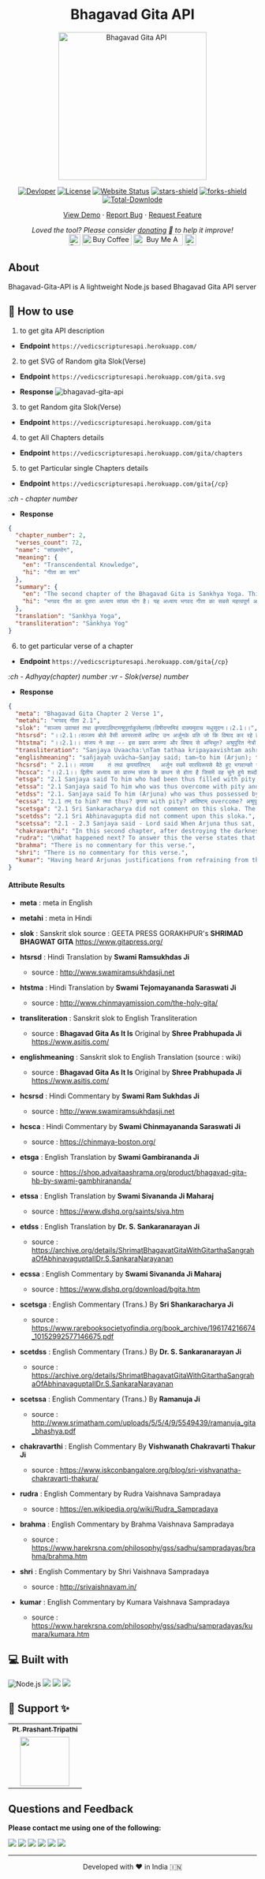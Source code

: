 <center><h1>Bhagavad Gita API</h1></center>
<p align="center"><img alt="Bhagavad Gita API" src="https://raw.githubusercontent.com/vedicscriptures/bhagavad-gita-api/main/docs/gita-logo.jpg" width="300vw"/></p>
<p align="center">
	<a href="https://github.com/PtPrashantTripathi"><img alt="Devloper" src="https://img.shields.io/badge/Devloper-Pt.%20Prashant%20Tripathi-Success.svg?style=flat-square"/></a>
	<a href="https://github.com/vedicscriptures/bhagavad-gita-api/LICENSE"><img alt="License" src="https://img.shields.io/github/license/vedicscriptures/bhagavad-gita-api.svg?style=flat-square"/></a>
	<a href="https://ptprashanttripathi.github.io"><img alt="Website Status" src="https://img.shields.io/website/http/ptprashanttripathi.github.io.svg?down_message=Down&up_message=Online&style=flat-square"/></a>
	<a href="https://github.com/vedicscriptures/bhagavad-gita-api/stargazers"><img alt="stars-shield" src="https://img.shields.io/github/stars/vedicscriptures/bhagavad-gita-api.svg?style=flat-square"/></a>
	<a href="https://github.com/vedicscriptures/bhagavad-gita-api/network/members"><img alt="forks-shield" src="https://img.shields.io/github/forks/vedicscriptures/bhagavad-gita-api.svg?style=flat-square"/></a>
	<a href="https://github.com/vedicscriptures/bhagavad-gita-api/graphs/traffic"><img alt="Total-Downlode" src="https://img.shields.io/github/downloads/vedicscriptures/bhagavad-gita-api/total.svg?style=flat-square"/></a>
</p>
<p align="center">
	<a href="https://ptprashanttripathi.github.io">View Demo</a> · <a href="https://github.com/PtPrashantTripathi/ptprashanttripathi.github.io/issues/new/choose">Report Bug</a> · <a href="https://github.com/PtPrashantTripathi/ptprashanttripathi.github.io/issues/new/choose">Request Feature</a>
</p>
<p align="center">
	<i>Loved the tool? Please consider <a href="https://paypal.me/ptprashanttripathi/100">donating</a> 💸 to help it improve!</i><br>
	<a href="https://paypal.me/PtPrashantTripathi"><img height='23' src="https://img.shields.io/badge/support-PayPal-blue?logo=PayPal&style=flat-square&label=Donate" alt="Donate"/></a>
	<a href='https://ko-fi.com/ptprashanttripathi' target='_blank'><img height='23' width="100" src='https://cdn.ko-fi.com/cdn/kofi3.png?v=2' alt='Buy Coffee for ptprashanttripathi' /></a>
	<a href="https://www.buymeacoffee.com/ptprashant09" target="_blank"><img src="https://cdn.buymeacoffee.com/buttons/default-orange.png" alt="Buy Me A Coffee" height="23" width="100" style="border-radius:1px" /></a>
	<a href="https://ptprashanttripathi.github.io/linkpe?pa=pt1998@ybl&pn=Pt.+Prashant+Tripati" target="_blank"><img src="https://raw.githubusercontent.com/PtPrashantTripathi/linkpe/main/img/linkpebadge.svg" alt="Support Via UPI" height="23" style="border-radius:1px" /></a>
</p>

## About

Bhagavad-Gita-API is A lightweight Node.js based Bhagavad Gita API server 

## 🚀 How to use

1. to get gita API description

- **Endpoint** `https://vedicscripturesapi.herokuapp.com/`

2. to get SVG of Random gita Slok(Verse)

- **Endpoint** `https://vedicscripturesapi.herokuapp.com/gita.svg`

- **Response**
![bhagavad-gita-api](https://vedicscripturesapi.herokuapp.com/gita.svg)

3. to get Random gita Slok(Verse)

- **Endpoint** `https://vedicscripturesapi.herokuapp.com/gita`

4. to get All Chapters details

- **Endpoint** `https://vedicscripturesapi.herokuapp.com/gita/chapters`

5. to get Particular single Chapters details

- **Endpoint** `https://vedicscripturesapi.herokuapp.com/gita{/cp}`

*:ch - chapter number*

- **Response**
```json
{
  "chapter_number": 2,
  "verses_count": 72,
  "name": "सांख्ययोग",
  "meaning": {
    "en": "Transcendental Knowledge",
    "hi": "गीता का सार"
  },
  "summary": {
    "en": "The second chapter of the Bhagavad Gita is Sankhya Yoga. This is the most important chapter of the Bhagavad Gita as Lord Krishna condenses the teachings of the entire Gita in this chapter. This chapter is the essence of the entire Gita. \nSankhya Yoga can be categorized into 4 main topics - \n1. Arjuna completely surrenders himself to Lord Krishna and accepts his position as a disciple and Krishna as his Guru. He requests Krishna to guide him on how to dismiss his sorrow.\n2. Explanation of the main cause of all grief, which is ignorance of the true nature of Self.\n3. Karma Yoga - the discipline of selfless action without being attached to its fruits.\n4. Description of a Perfect Man - One whose mind is steady and one-pointed.",
    "hi": "भगवद गीता का दूसरा अध्याय सांख्य योग है। यह अध्याय भगवद गीता का सबसे महत्वपूर्ण अध्याय है क्योंकि इसमें भगवान श्रीकृष्ण संपूर्ण गीता की शिक्षाओं को संघनित करते हैं। यह अध्याय पूरी गीता का सार है।\nसांख्य योग को 4 मुख्य विषयों में वर्गीकृत किया जा सकता है - \n१. अर्जुन ने पूरी तरह से भगवान कृष्ण को आत्मसमर्पण किया और उन्हें अपने गुरु के रूप में स्वीकार किया।\n२. सभी दु:खों के मुख्य कारणों की व्याख्या, जो स्व की वास्तविक प्रकृति की अज्ञानता है।\n३. कर्मयोग - अपने कर्मों के फलों से जुड़े बिना नि:स्वार्थ क्रिया का अनुशासन।\n४. एक परिपूर्ण मनुष्य का विवरण - जिसका मस्तिष्क स्थिर और एक-इशारा है।"
  },
  "translation": "Sankhya Yoga",
  "transliteration": "Sānkhya Yog"
}
```

6. to get particular verse of a chapter
- **Endpoint** `https://vedicscripturesapi.herokuapp.com/gita{/cp}`

*:ch - Adhyay(chapter) number*
*:vr - Slok(verse) number*

- **Response**
```json
{
  "meta": "Bhagavad Gita Chapter 2 Verse 1",
  "metahi": "भगवद् गीता 2.1",
  "slok": "सञ्जय उवाचतं तथा कृपयाऽविष्टमश्रुपूर्णाकुलेक्षणम्।विषीदन्तमिदं वाक्यमुवाच मधुसूदनः।।2.1।।",
  "htsrsd": "।।2.1।।सञ्जय बोले वैसी कायरतासे आविष्ट उन अर्जुनके प्रति जो कि विषाद कर रहे हैं और आँसुओंके कारण जिनके नेत्रोंकी देखनेकी शक्ति अवरुद्ध हो रही है भगवान् मधुसूदन ये (आगे कहे जानेवाले) वचन बोले।",
  "htstma": "।।2.1।। संजय ने कहा -- इस प्रकार करुणा और विषाद से अभिभूत? अश्रुपूरित नेत्रों वाले आकुल अर्जुन से मधुसूदन ने यह वाक्य कहा।।",
  "transliteration": "Sanjaya Uvaacha:\nTam tathaa kripayaavishtam ashrupoornaakulekshanam;\nVisheedantam idam vaakyam uvaacha madhusoodanah.",
  "englishmeaning": "sañjayaḥ uvācha—Sanjay said; tam—to him (Arjun); tathā—thus; kṛipayā—with pity; āviṣhṭam—overwhelmed; aśhru-pūrṇa—full of tears; ākula—distressed; īkṣhaṇam—eyes; viṣhīdantam—grief-stricken; idam—these; vākyam—words; uvācha—said; madhusūdanaḥ—Shree Krishn, slayer of the Madhu demon",
  "hcsrsd": " 2.1।। व्याख्या    तं तथा कृपयाविष्टम्   अर्जुन रथमें सारथिरूपसे बैठे हुए भगवान्को यह आज्ञा देते हैं कि हे अच्युत मेरे रथको दोनों सेनाओंके बीचमें खड़ा कीजिये जिससे मैं यह देख लूँ कि इस युद्धमें मेरे साथ दो हाथ करनेवाले कौन हैं अर्थात् मेरेजैसे शूरवीरके साथ कौनकौनसे योद्धा साहस करके लड़ने आये हैं अपनी मौत सामने दीखते हुए भी मेरे साथ लड़नेकी उनकी हिम्मत कैसे हुई इस प्रकार जिस अर्जुनमें युद्धके लिये इतना उत्साह था वीरता थी वे ही अर्जुन दोनों सेनाओंमें अपने कुटुम्बियोंको देखकर उनके मरनेकी आशंकासे मोहग्रस्त होकर इतने शोकाकुल हो गये हैं कि उनका शरीर शिथिल हो रहा है मुख सूख रहा है शरीरमें कँपकँपी आ रही है रोंगटे खड़े हो रहे हैं हाथसे धनुष गिर रहा है त्वचा जल रही है खड़े रहनेकी भी शक्ति नहीं रही है और मन भी भ्रमित हो रहा है। कहाँ तो अर्जुनका यह स्वभाव कि  न दैन्यं न पलायनम्  और कहाँ अर्जुनका कायरताके दोषसे शोकाविष्ट होकर रथके मध्यभागमें बैठ जाना बड़े आश्चर्यके साथ सञ्जय यही भाव उपर्युक्त पदोंसे प्रकट कर रहे हैं।पहले अध्यायके अट्ठाईसवें श्लोकमें भी सञ्जयने अर्जुनके लिये  कृपया परयाविष्टः  पदोंका प्रयोग किया है। अश्रुपूर्णाकुलेक्षणम्   अर्जुनजैसे महान् शूरवीरके भीतर भी कौटुम्बिक मोह छा गया और नेत्रोंमें आँसू भर आये आँसू भी इतने ज्यादा भर आये कि नेत्रोंसे पूरी तरह देख भी नहीं सकते। विषीदन्तमिदं वाक्यमुवाच मधुसूदनः   इस प्रकार कायरताके कारण विषाद करते हुए अर्जुनसे भगवान् मधुसूदनने ये (आगे दूसरेतीसरे श्लोकोंमें कहे जानेवाले) वचन कहे।यहाँ  विषीदन्तमुवाच  कहनेसे ही काम चल सकता था  इदं वाक्यम्  कहनेकी जरूरत ही नहीं थी क्योंकि  उवाच  क्रियाके अन्तर्गत ही  वाक्यम्  पद आ जाता है। फिर भी  वाक्यम्  पद कहनेका तात्पर्य है कि भगवान्का यह वचन यह वाणी बड़ी विलक्षण है। अर्जुनमें धर्मका बाना पहनकर जो कर्तव्यत्यागरूप बुराई आ गयी थी उसपर यह भगवद्वाणी सीधा आघात पहुँचानेवाली है। अर्जुनका युद्धसे उपराम होनेका जो निर्णय था उसमें खलबली मचा देनेवाली है। अर्जुनको अपने दोषका ज्ञान कराकर अपने कल्याणकी जिज्ञासा जाग्रत् करा देनेवाली है। इस गम्भीर अर्थवाली वाणीके प्रभावसे ही अर्जुन भगवान्का शिष्यत्व ग्रहण करके उनके शरण हो जाते हैं (2। 7)।सञ्जयके द्वारा  मधुसूदनः  पद कहनेका तात्पर्य है कि भगवान् श्रीकृष्ण मधु नामक दैत्यको मारनेवाले अर्थात् दुष्ट स्वभाववालोंका संहार करनेवाले हैं। इसलिये वे दुष्ट स्वभाववाले दुर्योधनादिका नाश करवाये बिना रहेंगे नहीं। सम्बन्ध   भगवान्ने अर्जुनके प्रति कौनसे वचन कहे इसे आगेके दो श्लोकोंमें कहते हैं।",
  "hcsca": "।।2.1।। द्वितीय अध्याय का प्रारम्भ संजय के कथन से होता है जिसमें वह चुने हुये शब्दों से अर्जुन की विषादमयी मानसिक स्थिति का स्पष्ट चित्रण करता है। अर्जुन का मन करुणा और विषाद से भर गया है। इस युक्ति से स्पष्ट होता है कि अर्जुन परिस्थितियों का स्वामी न होकर स्वयं उनका शिकार हो गया था। इस प्रकार एक दुर्बल व्यक्ति ही परिस्थितियों का शिकार बनकर जीवन संघर्ष के प्रत्येक अवसर पर असफल होता है। अर्जुन अपनी नैराश्यपूर्ण अवस्था में इस समय ऐसी ही बाह्य परिस्थितियों का शिकार हो गया था। अर्जुन की विषादावस्था का वर्णन करने के साथ ही संजय हमें यह भी संकेत करता है कि उसका आन्तरिक व्यक्तित्व भग्न हो गया था और उसके चरित्र में गहरी दरार पड़ गयी थी। अपने समय का सर्वश्रेष्ठ धनुर्धारी होकर भी वह किसी सामान्य युवती के समान रुदन कर रहा थाइस प्रकार करुणा और शोक से अभिभूत एवं अश्रुरहित रोदन करते हुये अर्जुन से मधुसूदन (मधु नामक असुर का वध करने वाले) भगवान् श्रीकृष्ण ने निम्नलिखित वाक्य कहा। यहाँ यह उल्लेखनीय है कि अश्रुरहित रोदन को आधुनिक मनोविज्ञान मानसिक उद्विग्नता की चरम स्थिति मानता है।",
  "etsga": "2.1 Sanjaya said To him who had been thus filled with pity, whose eyes were filled with tears and showed distress, and who was sorrowing, Madhusudana uttered these words:",
  "etssa": "2.1 Sanjaya said To him who was thus overcome with pity and who was despondent, with eyes full of tears and agitated, Madhusudana (the destroyer of Madhu) or Krishna spoke these words.",
  "etdss": "2.1. Sanjaya said To him (Arjuna) who was thus possessed by compassion, whose eyes were confused and filled with tears and who was sinking in despondency, Madhusudana told this [following] sentence.",
  "ecssa": "2.1 तम् to him? तथा thus? कृपया with pity? आविष्टम् overcome? अश्रुपूर्णाकुलेक्षणम् with eyes filled with tears and agitated? विषीदन्तम् despondent? इदम् this? वाक्यम् speech? उवाच spoke? मघुसूदनः Madhusudana.No commentary.",
  "scetsga": "2.1 Sri Sankaracharya did not comment on this sloka. The commentary starts from 2.10.",
  "scetdss": "2.1 Sri Abhinavagupta did not comment upon this sloka.",
  "scetssa": "2.1 - 2.3 Sanjaya said - Lord said When Arjuna thus sat, the Lord, opposing his action, said: What is the reason for your misplaced grief? Arise for battle, abandoning this grief, which has arisen in a critical situation, which can come only in men of wrong understanding, which is an obstacle for reaching heaven, which does not confer fame on you, which is very mean, and which is caused by faint-heartedness.",
  "chakravarthi": "In this second chapter, after destroying the darkness of bewilderment and lamentation of Arjuna by distinction of soul and body, Krishna speaks about the characteristics of the liberated soul.",
  "rudra": "\nWhat happened next? To answer this the verse states that to him meaning\nArjuna whose eyes were filled with tears in bewilderment, to him Arjuna who\nwas grieving the Supreme Lord Krishna spoke these words.",
  "brahma": "There is no commentary for this verse.",
  "shri": "There is no commentary for this verse.",
  "kumar": "Having heard Arjunas justifications from refraining from the battle due to\nthe fear of receiving sin for the slaying of relatives; Dhritarastrawas\nrelieved of the fear that his sons might have returned to the Pandavas\ntheir fair share of the kingdom and desired to know what happened next.\nSanjaya spoke that Arjunas eyes were brimming with tears, when ones eyes\nare full of tears ones clear vision is obstructed and thus refers to\nArjunas unable to see the situation in the correct perspective. By\naddressing Lord Krishna with the vocative Madhusudana indicates that just\nas He destroyed the demon Madhu in times of yore, by descending in the\nroyal dynasty as a ksatriya He would destroy all the demoniac and evil\nelements which are burdening the Earth."
}
```

#### Attribute Results

- **meta** : meta in English

- **metahi** : meta in Hindi

- **slok** : Sanskrit slok 
	source : GEETA PRESS GORAKHPUR's **SHRIMAD BHAGWAT GITA** https://www.gitapress.org/

- **htsrsd** : Hindi Translation by **Swami Ramsukhdas Ji** 
	- source : http://www.swamiramsukhdasji.net

- **htstma** : Hindi Translation by **Swami Tejomayananda Saraswati Ji**
	- source : http://www.chinmayamission.com/the-holy-gita/

- **transliteration** : Sanskrit slok to English Transliteration 
	- source : **Bhagavad Gita As It Is** Original by **Shree Prabhupada Ji** https://www.asitis.com/

- **englishmeaning** : Sanskrit slok to English Translation (source : wiki) 
	- source : **Bhagavad Gita As It Is** Original by **Shree Prabhupada Ji** https://www.asitis.com/

- **hcsrsd** : Hindi Commentary by **Swami Ram Sukhdas Ji**
	- source : http://www.swamiramsukhdasji.net

- **hcsca** : Hindi Commentary by **Swami Chinmayananda Saraswati Ji**
	- source : https://chinmaya-boston.org/

- **etsga** : English Translation by **Swami Gambirananda Ji**
	- source : https://shop.advaitaashrama.org/product/bhagavad-gita-hb-by-swami-gambhirananda/

- **etssa** : English Translation by **Swami Sivananda Ji Maharaj**
	- source : https://www.dlshq.org/saints/siva.htm

- **etdss** : English Translation by **Dr. S. Sankaranarayan Ji**
	- source : https://archive.org/details/ShrimatBhagavatGitaWithGitarthaSangrahaOfAbhinavaguptaIIDr.S.SankaraNarayanan

- **ecssa** : English Commentary by **Swami Sivananda Ji Maharaj**
	- source : https://www.dlshq.org/download/bgita.htm

- **scetsga** : English Commentary (Trans.) By **Sri Shankaracharya Ji**
	- source : https://www.rarebooksocietyofindia.org/book_archive/196174216674_10152992577146675.pdf

- **scetdss** : English Commentary (Trans.) By **Dr. S. Sankaranarayan Ji**
	- source : https://archive.org/details/ShrimatBhagavatGitaWithGitarthaSangrahaOfAbhinavaguptaIIDr.S.SankaraNarayanan

- **scetssa** : English Commentary (Trans.) By **Ramanuja Ji**
	- source : http://www.srimatham.com/uploads/5/5/4/9/5549439/ramanuja_gita_bhashya.pdf

- **chakravarthi** : English Commentary By **Vishwanath Chakravarti Thakur Ji**
	- source : https://www.iskconbangalore.org/blog/sri-vishvanatha-chakravarti-thakura/

- **rudra** : English Commentary by Rudra Vaishnava Sampradaya
	- source : https://en.wikipedia.org/wiki/Rudra_Sampradaya

- **brahma** : English Commentary by Brahma Vaishnava Sampradaya
	- source : https://www.harekrsna.com/philosophy/gss/sadhu/sampradayas/brahma/brahma.htm

- **shri** : English Commentary by Shri Vaishnava Sampradaya  
	- source : http://srivaishnavam.in/

- **kumar** : English Commentary by Kumara Vaishnava Sampradaya 
	- source : https://www.harekrsna.com/philosophy/gss/sadhu/sampradayas/kumara/kumara.htm

## 💻 Built with

<img alt="Node.js" src="https://img.shields.io/badge/node.js%20-%2343853D.svg?&style=for-the-badge&logo=node.js&logoColor=white"/>
<img src="https://img.shields.io/badge/express.js%20-%23404d59.svg?&style=for-the-badge"/>
<img src ="https://img.shields.io/badge/MongoDB-%234ea94b.svg?&style=for-the-badge&logo=mongodb&logoColor=white"/>
<img src="https://img.shields.io/badge/heroku%20-%23430098.svg?&style=for-the-badge&logo=heroku&logoColor=white"/>

## 🙏 Support ✨
<table>
	<tr>
		<th align="center">
			<a href="https://github.com/ptprashanttripathi">
				<sub><b>Pt. Prashant Tripathi</b></sub>
			</a>
		</th>
  	</tr>
 	<tr>
		<td align="center">
			<a href="https://github.com/ptprashanttripathi">
				<img src="https://avatars2.githubusercontent.com/u/26687933?s=200&v=4" width="100px;" alt=""/>
			</a>
		</td>
	</tr>
</table>  

## Questions and Feedback

**Please contact me using one of the following:**

[![](https://img.shields.io/badge/twitter-%231DA1F2.svg?&style=for-the-badge&logo=twitter&logoColor=white)](https://twitter.com/ptprashant09) 
[![](https://img.shields.io/badge/linkedin-%230077B5.svg?&style=for-the-badge&logo=linkedin&logoColor=white)](https://www.linkedin.com/in/ptprashanttripathi/) 
[![](https://img.shields.io/badge/instagram-%23E4405F.svg?&style=for-the-badge&logo=instagram&logoColor=white)](https://www.instagram.com/ptprashanttripathi/) 
[![](https://img.shields.io/badge/telegram-%233498DB.svg?&style=for-the-badge&logo=telegram&logoColor=white)](https://t.me/ptprashanttripathi/) 
[![](https://img.shields.io/badge/facebook-%231877F2.svg?&style=for-the-badge&logo=facebook&logoColor=white)](https://www.facebook.com/ptprashanttripathi) 
[![](https://img.shields.io/badge/DEV.TO-%230A0A0A.svg?&style=for-the-badge&logo=dev-dot-to&logoColor=white)](https://dev.to/ptprashanttripathi)

<hr>
<p align="center">  
Developed with ❤️ in India 🇮🇳 
</p>
